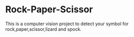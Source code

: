 # Rock-Paper-Scissor

This is a computer vision project to detect your symbol for rock,paper,scissor,lizard and spock.
